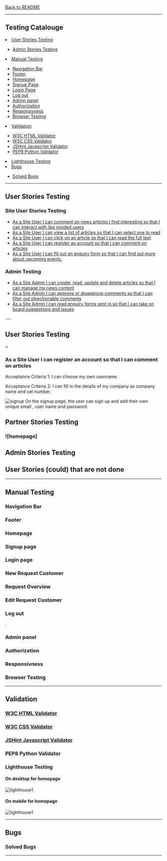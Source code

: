 [Back to README]()

---

## Testing Catalouge

<li><a href="#user-stories">User Stories Testing</a></li>
<ul>

<li><a href="#admin-testing">Admin Stories Testing</a></li>
</ul>
<li><a href="#manual-testing">Manual Testing</a></li>
<ul>
<li><a href="#navigation-bar">Navigation Bar</a></li>
<li><a href="#footer">Footer</a></li>
<li><a href="#homepage">Homepage</a></li>
<li><a href="#signup">Signup Page</a></li>
<li><a href="#login">Login Page</a></li>

<li><a href="#logout">Log out</a></li>
<li><a href="#adminpanel">Admin panel</a></li>
<li><a href="#authorization">Authorization</a></li>
<li><a href="#responsivness">Responsivness</a></li>
<li><a href="#browser-testing">Browser Testing</a></li>
</ul>
<li><a href="#validation">Validation</a></li>
<ul>
<li><a href="#validation">W3C HTML Validator</a></li>
<li><a href="#validation">W3C CSS Validator</a></li>
<li><a href="#validation">JSHint Javascript Validator</a></li>
<li><a href="#validation">PEP8 Python Validator</a></li>
</ul>
<li><a href="#lighthouse">Lighthouse Testing</a></li>
<li><a href="#bugs">Bugs</a></li>
<ul>
<li><a href="#solved-bugs">Solved Bugs</a></li>
</ul>

---

<h2 id="user-stories">User Stories Testing</h2>

<h3 id="site-user-stories">Site User Stories Testing</h3>
<ul>
<li><a href="#one">As a Site User I can comment on news articles I find interesting so that I can interact with like minded users</a></li>
<li><a href="#two">As a Site User I can view a list of articles so that I can select one to read</a></li>
<li><a href="#three">As a Site User I can click on an article so that I can read the full text</a></li>
<li><a href="#five">As a Site User I can register an account so that I can comment on articles</a></li>
<li><a href="#eight">As a Site User I can fill out an enquiry form so that I can find out more about upcoming events.</a></li>
</ul>

<h3 id="#admin-testing">Admin Testing</h3>
<ul>
<li><a href="#six">As a Site Admin I can create, read, update and delete articles so that I can manage my news content</a></li>
<li><a href="#seven">As a Site Admin I can approve or disapprove comments so that I can filter out objectionable comments</a></li>
<li><a href="#nine">As a Site Admin I can read enquiry forms sent in so that I can take on board suggestions and issues</a></li>

</ul>
---

## User Stories Testing

<<h3 id="five">As a Site User I can register an account so that I can comment on articles</h3>
Acceptance Criteria 1: I can choose my own username.

Acceptance Criteria 2: I can fill in the details of my company as company name and vat number.

![signup](./docs/images/testing/ign-up.png)
On the signup page, the user can sign up and add their own unique email , user name and password.


## Partner Stories Testing

<h3 id="fourteen">

![homepage]

<h3 id="six">

<h3 id="seven">



<h3 id="eight">

<h2 id="admin-testing">Admin Stories Testing</h2>

<h3 id="nine">

<h3 id="ten">

## User Stories (could) that are not done



---

<h2 id="manual-testing">Manual Testing</h2>

<h3 id="navigation">Navigation Bar</h3>



<h3 id="footer">Footer</h3>



<h3 id="homepage">Homepage</h3>



<h3 id="signup">Signup page</h3>



<h3 id="login">Login page</h3>



<h3 id="new-request">New Request Customer</h3>



<h3 id="request-overview">Request Overview</h3>



<h3 id="edit-request-customer">Edit Request Customer</h3>




<h3 id="logout">Log out</h3>

.

<h3 id="adminpanel">Admin panel</h3>



<h3 id="authorization">Authorization</h3>



<h3 id="responsivness">Responsivness</h3>



<h3 id="browser-testing">Browser Testing</h3>



---

<h2 id="validation">Validation</h2>

### [W3C HTML Validator](https://validator.w3.org/)



### [W3C CSS Validator](https://jigsaw.w3.org/css-validator/)



### [JSHint Javascript Validator](https://jshint.com/)



### PEP8 Python Validator



<h3 id="lighthouse">Lighthouse Testing</h3>

#### On desktop for homepage

![lighthouse1]()

#### On mobile for homepage

![lighthouse1]()

---

<h2 id="bugs">Bugs</h2>



<h3 id="solved-bugs">Solved Bugs</h3>


---
